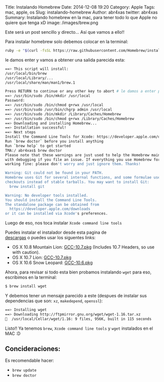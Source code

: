 Title: Instalando Homebrew
Date: 2014-12-08 19:20
Category: Apple
Tags: mac, apple, os
Slug: instalando-homebrew
Author: abr4xas
twitter: abr4xas
Summary: Instalando homebrew en la mac, para tener todo lo que Apple no quiere que tenga xD 
image: /images/brew.png

Este será un post sencillo y directo... Así que vamos a ello!!

Para instalar homebrew solo debemos colocar en la terminal:

```bash
ruby -e "$(curl -fsSL https://raw.githubusercontent.com/Homebrew/install/master/install)"
```
le damos enter y vamos a obtener una salida parecida esta:

```bash
==> This script will install:
/usr/local/bin/brew
/usr/local/Library/...
/usr/local/share/man/man1/brew.1

Press RETURN to continue or any other key to abort # le damos a enter para continuar
==> /usr/bin/sudo /bin/mkdir /usr/local
Password:
==> /usr/bin/sudo /bin/chmod g+rwx /usr/local
==> /usr/bin/sudo /usr/bin/chgrp admin /usr/local
==> /usr/bin/sudo /bin/mkdir /Library/Caches/Homebrew
==> /usr/bin/sudo /bin/chmod g+rwx /Library/Caches/Homebrew
==> Downloading and installing Homebrew...
==> Installation successful!
==> Next steps
Install the Command Line Tools for Xcode: https://developer.apple.com/downloads
Run `brew doctor` before you install anything
Run `brew help` to get started
TMA:/ abr4xas$ brew doctor
Please note that these warnings are just used to help the Homebrew maintainers
with debugging if you file an issue. If everything you use Homebrew for is
working fine: please don't worry and just ignore them. Thanks!

Warning: Git could not be found in your PATH.
Homebrew uses Git for several internal functions, and some formulae use Git
checkouts instead of stable tarballs. You may want to install Git:
  brew install git

Warning: No developer tools installed.
You should install the Command Line Tools.
The standalone package can be obtained from
  https://developer.apple.com/downloads
or it can be installed via Xcode's preferences.
```
Luego de eso, nos toca instalar ```Xcode command line tools```

Puedes instalar el instalador desde esta pagina de  
[descargas](https://github.com/kennethreitz/osx-gcc-installer/downloads) o puedes usar los siguentes links:

* OS X 10.8 Mountain Lion: [GCC-10.7.pkg](https://github.com/downloads/kennethreitz/osx-gcc-installer/GCC-10.7-v2.pkg) (Includes 10.7 Headers, so use with caution).
* OS X 10.7 Lion: [GCC-10.7.pkg](https://github.com/downloads/kennethreitz/osx-gcc-installer/GCC-10.7-v2.pkg)
* OS X 10.6 Snow Leopard: [GCC-10.6.pkg](https://github.com/downloads/kennethreitz/osx-gcc-installer/GCC-10.6.pkg)

Ahora, para revisar si todo esta bien probamos instalando ```wget``` para eso, escribimos en la terminal:

```bash
$ brew install wget
```
Y debemos tener un mensaje parecido a este (despues de instalar sus dependencias que son: ```xz```, ```makedepend```, ```openssl```):

```bash
==> Installing wget
==> Downloading http://ftpmirror.gnu.org/wget/wget-1.16.tar.xz
🍺  /usr/local/Cellar/wget/1.16: 9 files, 956K, built in 115 seconds
```
Listo!! Ya tenemos ```brew```, ```Xcode command line tools``` y ```wget``` instalados en el MAC :D

## Concideraciones:

Es recomendable hacer:

* ```brew update```
* ```brew doctor```
